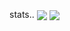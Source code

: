 stats..
  <img align="center" src="https://github-readme-stats.vercel.app/api/pin/?username=animusDS&repo=github-readme-stats" />
</a>
<a href="https://github.com/anuraghazra/convoychat">
  <img align="center" src="https://github-readme-stats.vercel.app/api/pin/?username=animusDS&repo=convoychat" />
</a>
